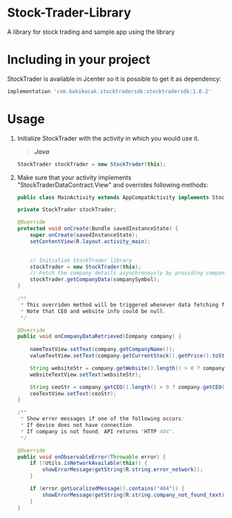 # Stock-Trader-Library

A library for stock trading and sample app using the library


# Including in your project
StockTrader is available in Jcenter so it is possible to get it as dependency:
```gradle
implementation 'com.bakikocak.stocktradersdk:stocktradersdk:1.0.2'
```

# Usage

1. Initialize StockTrader with the activity in which you would use it.

    > **_Java_**
    ```java
    StockTrader stockTrader = new StockTrader(this);
    ```
    
2. Make sure that your activity implements "StockTraderDataContract.View" and overrides following methods:

    ```java
    public class MainActivity extends AppCompatActivity implements StockTraderDataContract.View {
    
    private StockTrader stockTrader;
    
    @Override
    protected void onCreate(Bundle savedInstanceState) {
        super.onCreate(savedInstanceState);
        setContentView(R.layout.activity_main);
        

        // Initialize StockTrader library
        stockTrader = new StockTrader(this);
        // Fetch the company details asynchronously by providing company symbols such as "aapl" for Apple, "tsla" for Tesla.
        stockTrader.getCompanyData(companySymbol);
    }

    /**
     * This overriden method will be triggered whenever data fetching from API is completed
     * Note that CEO and website info could be null.
     */

    @Override
    public void onCompanyDataRetrieved(Company company) {
        
        nameTextView.setText(company.getCompanyName());
        valueTextView.setText(company.getCurrentStock().getPrice().toString());

        String websiteStr = company.getWebsite().length() > 0 ? company.getWebsite() : getString(R.string.no_data_text);
        websiteTextView.setText(websiteStr);

        String ceoStr = company.getCEO().length() > 0 ? company.getCEO() : getString(R.string.no_data_text);
        ceoTextView.setText(ceoStr);
    }

    /**
     * Show error messages if one of the following occurs:
     * If device does not have connection.
     * If company is not found, API returns "HTTP 404".
     */

    @Override
    public void onObservableError(Throwable error) {
        if (!Utils.isNetworkAvailable(this)) {
            showErrorMessage(getString(R.string.error_network));
        }

        if (error.getLocalizedMessage().contains("404")) {
            showErrorMessage(getString(R.string.company_not_found_text));
        }
    }

    ```
